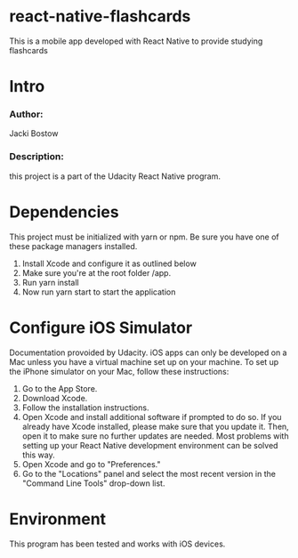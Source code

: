 # react-native-flashcards
This is a mobile app developed with React Native to provide studying flashcards

# Intro
### Author: 
Jacki Bostow
### Description: 
this project is a part of the Udacity React Native program.  

# Dependencies 
This project must be initialized with yarn or npm.  Be sure you have one of these package managers installed.
1. Install Xcode and configure it as outlined below
2. Make sure you're at the root folder /app.
3. Run yarn install
4. Now run yarn start to start the application

# Configure iOS Simulator 
Documentation provoided by Udacity.
iOS apps can only be developed on a Mac unless you have a virtual machine set up on your machine. To set up the iPhone simulator on your Mac, follow these instructions:

1. Go to the App Store.
2. Download Xcode.
3. Follow the installation instructions.
4. Open Xcode and install additional software if prompted to do so.
If you already have Xcode installed, please make sure that you update it. Then, open it to make sure no further updates are needed. Most problems with setting up your React Native development environment can be solved this way.
5. Open Xcode and go to "Preferences."
6. Go to the "Locations" panel and select the most recent version in the "Command Line Tools" drop-down list.

# Environment
This program has been tested and works with iOS devices.
